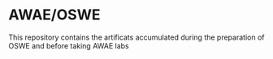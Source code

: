 # AWAE/OSWE
This repository contains the artificats accumulated during the preparation of OSWE and before taking AWAE labs
